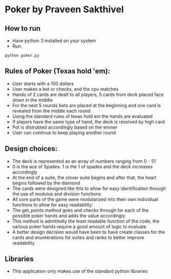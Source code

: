 # Poker by Praveen Sakthivel

## How to run
- Have python 3 installed on your system
- Run:
 ```
python poker.py
```

## Rules of Poker (Texas hold 'em):
- User starts with a 100 dollars
- User makes a bet or checks, and the cpu matches
- Hands of 2 cards are dealt to all players, 5 cards from deck placed face down in the middle
- For the next 5 rounds bets are placed at the beginning and one card is revealed from the middle each round
- Using the standard rules of texas hold em the hands are evaluated
- If players have the same type of hand, the deck is resolved by high card
- Pot is distrubted accordingly based on the winner
- User can continue to keep playing another round


## Design choices:
- The deck is represented as an array of numbers ranging from 0 - 51
- 0 is the ace of Spades. 1 is the 1 of spades and the deck increases accordingly
- At the end of a suite, the clover suite begins and after that, the heart begins followed by the diamond
- The cards were designed like this to allow for easy identification through the use of modulus and division functions
- All core parts of the game were modularized into their own individual functions to allow for easy readability:
- The get_points method goes and checks through for each of the possible poker hands and adds the value accordingly
- This method is admittedly the least readable function of the code, the various poker hands require a good amount of logic to evaluate
- A better design decision would have been to have create classes for the cards and enumerations for suites and ranks to better improve readability

## Libraries
- This application only makes use of the standard python libraries
